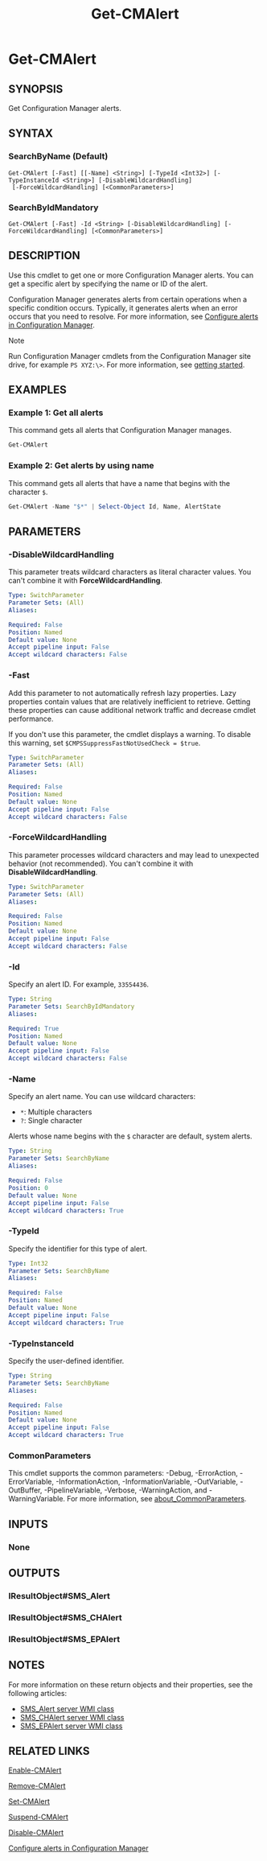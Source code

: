 ﻿---
description: Get Configuration Manager alerts.
external help file: AdminUI.PS.dll-Help.xml
Module Name: ConfigurationManager
ms.date: 03/23/2021
schema: 2.0.0
title: Get-CMAlert
---

# Get-CMAlert

## SYNOPSIS

Get Configuration Manager alerts.

## SYNTAX

### SearchByName (Default)
```
Get-CMAlert [-Fast] [[-Name] <String>] [-TypeId <Int32>] [-TypeInstanceId <String>] [-DisableWildcardHandling]
 [-ForceWildcardHandling] [<CommonParameters>]
```

### SearchByIdMandatory
```
Get-CMAlert [-Fast] -Id <String> [-DisableWildcardHandling] [-ForceWildcardHandling] [<CommonParameters>]
```

## DESCRIPTION

Use this cmdlet to get one or more Configuration Manager alerts. You can get a specific alert by specifying the name or ID of the alert.

Configuration Manager generates alerts from certain operations when a specific condition occurs. Typically, it generates alerts when an error occurs that you need to resolve. For more information, see [Configure alerts in Configuration Manager](/mem/configmgr/core/servers/manage/configure-alerts).

> [!NOTE]
> Run Configuration Manager cmdlets from the Configuration Manager site drive, for example `PS XYZ:\>`. For more information, see [getting started](/powershell/sccm/overview).

## EXAMPLES

### Example 1: Get all alerts

This command gets all alerts that Configuration Manager manages.

```powershell
Get-CMAlert
```

### Example 2: Get alerts by using name

This command gets all alerts that have a name that begins with the character `$`.

```powershell
Get-CMAlert -Name "$*" | Select-Object Id, Name, AlertState
```

## PARAMETERS

### -DisableWildcardHandling

This parameter treats wildcard characters as literal character values. You can't combine it with **ForceWildcardHandling**.

```yaml
Type: SwitchParameter
Parameter Sets: (All)
Aliases:

Required: False
Position: Named
Default value: None
Accept pipeline input: False
Accept wildcard characters: False
```

### -Fast

Add this parameter to not automatically refresh lazy properties. Lazy properties contain values that are relatively inefficient to retrieve. Getting these properties can cause additional network traffic and decrease cmdlet performance.

If you don't use this parameter, the cmdlet displays a warning. To disable this warning, set `$CMPSSuppressFastNotUsedCheck = $true`.

```yaml
Type: SwitchParameter
Parameter Sets: (All)
Aliases:

Required: False
Position: Named
Default value: None
Accept pipeline input: False
Accept wildcard characters: False
```

### -ForceWildcardHandling

This parameter processes wildcard characters and may lead to unexpected behavior (not recommended). You can't combine it with **DisableWildcardHandling**.

```yaml
Type: SwitchParameter
Parameter Sets: (All)
Aliases:

Required: False
Position: Named
Default value: None
Accept pipeline input: False
Accept wildcard characters: False
```

### -Id

Specify an alert ID. For example, `33554436`.

```yaml
Type: String
Parameter Sets: SearchByIdMandatory
Aliases:

Required: True
Position: Named
Default value: None
Accept pipeline input: False
Accept wildcard characters: False
```

### -Name

Specify an alert name. You can use wildcard characters:

- `*`: Multiple characters
- `?`: Single character

Alerts whose name begins with the `$` character are default, system alerts.

```yaml
Type: String
Parameter Sets: SearchByName
Aliases:

Required: False
Position: 0
Default value: None
Accept pipeline input: False
Accept wildcard characters: True
```

### -TypeId

Specify the identifier for this type of alert.

```yaml
Type: Int32
Parameter Sets: SearchByName
Aliases:

Required: False
Position: Named
Default value: None
Accept pipeline input: False
Accept wildcard characters: True
```

### -TypeInstanceId

Specify the user-defined identifier.

```yaml
Type: String
Parameter Sets: SearchByName
Aliases:

Required: False
Position: Named
Default value: None
Accept pipeline input: False
Accept wildcard characters: True
```

### CommonParameters
This cmdlet supports the common parameters: -Debug, -ErrorAction, -ErrorVariable, -InformationAction, -InformationVariable, -OutVariable, -OutBuffer, -PipelineVariable, -Verbose, -WarningAction, and -WarningVariable. For more information, see [about_CommonParameters](http://go.microsoft.com/fwlink/?LinkID=113216).

## INPUTS

### None
## OUTPUTS

### IResultObject#SMS_Alert
### IResultObject#SMS_CHAlert
### IResultObject#SMS_EPAlert
## NOTES

For more information on these return objects and their properties, see the following articles:

- [SMS_Alert server WMI class](/mem/configmgr/develop/reference/core/servers/manage/sms_alert-server-wmi-class)
- [SMS_CHAlert server WMI class](/mem/configmgr/develop/reference/core/servers/manage/sms_chalert-server-wmi-class)
- [SMS_EPAlert server WMI class](/mem/configmgr/develop/reference/core/servers/manage/sms_epalert-server-wmi-class)

## RELATED LINKS

[Enable-CMAlert](Enable-CMAlert.md)

[Remove-CMAlert](Remove-CMAlert.md)

[Set-CMAlert](Set-CMAlert.md)

[Suspend-CMAlert](Suspend-CMAlert.md)

[Disable-CMAlert](Disable-CMAlert.md)

[Configure alerts in Configuration Manager](/mem/configmgr/core/servers/manage/configure-alerts)
